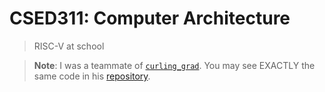 # CSED311: Computer Architecture

> RISC-V at school

> **Note**: I was a teammate of [`curling_grad`](https://github.com/sohnryang). You may see EXACTLY the same code in his [repository](https://github.com/sohnryang/csed311).
